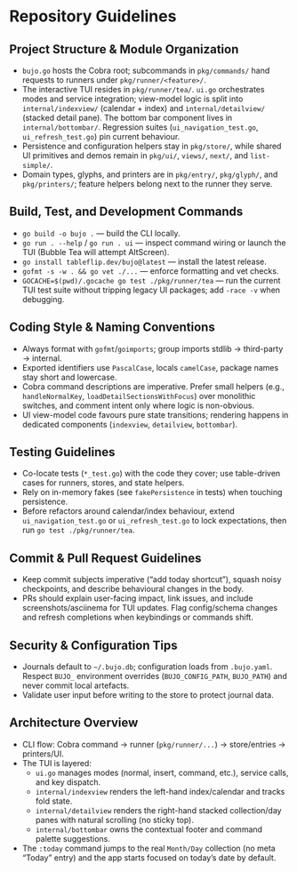 # Repository Guidelines

## Project Structure & Module Organization
- `bujo.go` hosts the Cobra root; subcommands in `pkg/commands/` hand requests to runners under `pkg/runner/<feature>/`.
- The interactive TUI resides in `pkg/runner/tea/`. `ui.go` orchestrates modes and service integration; view-model logic is split into `internal/indexview/` (calendar + index) and `internal/detailview/` (stacked detail pane). The bottom bar component lives in `internal/bottombar/`. Regression suites (`ui_navigation_test.go`, `ui_refresh_test.go`) pin current behaviour.
- Persistence and configuration helpers stay in `pkg/store/`, while shared UI primitives and demos remain in `pkg/ui/`, `views/`, `next/`, and `list-simple/`.
- Domain types, glyphs, and printers are in `pkg/entry/`, `pkg/glyph/`, and `pkg/printers/`; feature helpers belong next to the runner they serve.

## Build, Test, and Development Commands
- `go build -o bujo .` — build the CLI locally.
- `go run . --help` / `go run . ui` — inspect command wiring or launch the TUI (Bubble Tea will attempt AltScreen).
- `go install tableflip.dev/bujo@latest` — install the latest release.
- `gofmt -s -w . && go vet ./...` — enforce formatting and vet checks.
- `GOCACHE=$(pwd)/.gocache go test ./pkg/runner/tea` — run the current TUI test suite without tripping legacy UI packages; add `-race -v` when debugging.

## Coding Style & Naming Conventions
- Always format with `gofmt`/`goimports`; group imports stdlib → third-party → internal.
- Exported identifiers use `PascalCase`, locals `camelCase`, package names stay short and lowercase.
- Cobra command descriptions are imperative. Prefer small helpers (e.g., `handleNormalKey`, `loadDetailSectionsWithFocus`) over monolithic switches, and comment intent only where logic is non-obvious.
- UI view-model code favours pure state transitions; rendering happens in dedicated components (`indexview`, `detailview`, `bottombar`).

## Testing Guidelines
- Co-locate tests (`*_test.go`) with the code they cover; use table-driven cases for runners, stores, and state helpers.
- Rely on in-memory fakes (see `fakePersistence` in tests) when touching persistence.
- Before refactors around calendar/index behaviour, extend `ui_navigation_test.go` or `ui_refresh_test.go` to lock expectations, then run `go test ./pkg/runner/tea`.

## Commit & Pull Request Guidelines
- Keep commit subjects imperative (“add today shortcut”), squash noisy checkpoints, and describe behavioural changes in the body.
- PRs should explain user-facing impact, link issues, and include screenshots/asciinema for TUI updates. Flag config/schema changes and refresh completions when keybindings or commands shift.

## Security & Configuration Tips
- Journals default to `~/.bujo.db`; configuration loads from `.bujo.yaml`. Respect `BUJO_` environment overrides (`BUJO_CONFIG_PATH`, `BUJO_PATH`) and never commit local artefacts.
- Validate user input before writing to the store to protect journal data.

## Architecture Overview
- CLI flow: Cobra command → runner (`pkg/runner/...`) → store/entries → printers/UI.
- The TUI is layered:
  - `ui.go` manages modes (normal, insert, command, etc.), service calls, and key dispatch.
  - `internal/indexview` renders the left-hand index/calendar and tracks fold state.
  - `internal/detailview` renders the right-hand stacked collection/day panes with natural scrolling (no sticky top).
  - `internal/bottombar` owns the contextual footer and command palette suggestions.
- The `:today` command jumps to the real `Month/Day` collection (no meta “Today” entry) and the app starts focused on today’s date by default.
